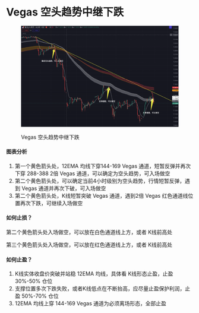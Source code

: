 # Vegas 空头趋势中继下跌

<figure><img src="../../.gitbook/assets/image (1) (1).png" alt=""><figcaption><p>Vegas 空头趋势中继下跌</p></figcaption></figure>

#### 图表分析

1. 第一个黄色箭头处，12EMA 均线下穿144-169 Vegas 通道，短暂反弹并再次下穿 288-388 2倍 Vegas 通道，可以确定为空头趋势，可入场做空
2. 第二个黄色箭头处，可以确定当前4小时级别为空头趋势，行情短暂反弹，遇到 Vegas 通道并再次下破，可入场做空
3. 第二个黄色箭头处，K线短暂突破 Vegas 通道，遇到2倍 Vegas 红色通道线位置再次下跌，可继续入场做空

#### 如何止损？

第二个黄色箭头处入场做空，可以放在白色通道线上方，或者 K线前高处

第三个黄色箭头处入场做空，可以放在红色通道线上方，或者 K线前高处

#### 如何止盈？

1. K线实体收盘价突破并站稳 12EMA 均线，具体看 K线形态止盈，止盈 30%-50% 仓位&#x20;
2. 支撑位置多次下跌失败，或者K线低点在不断抬高，应尽量止盈保护利润，止盈 50%-70% 仓位&#x20;
3. 12EMA 均线上穿 144-169 Vegas 通道为必须离场形态，全部止盈

